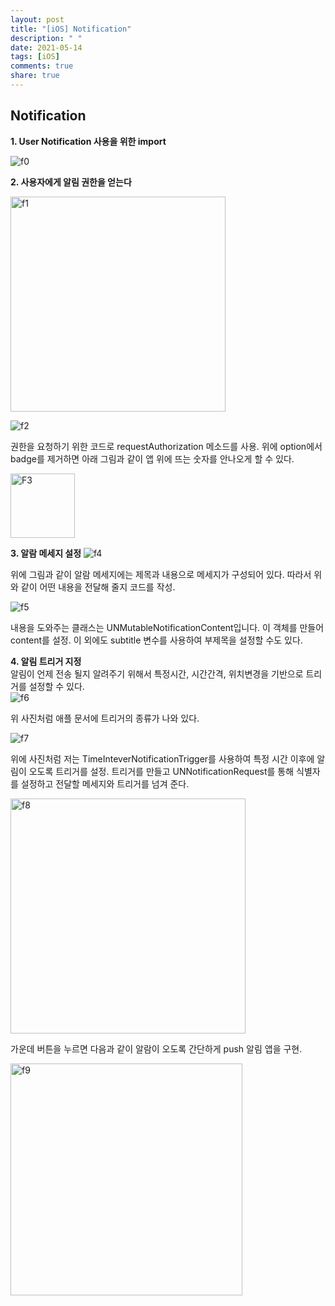 ```yaml
---
layout: post
title: "[iOS] Notification"
description: " "
date: 2021-05-14
tags: [iOS]
comments: true
share: true
---
```


## Notification

**1. User Notification 사용을 위한 import**

![f0](https://user-images.githubusercontent.com/45002556/108618874-e0ae4100-7464-11eb-8b88-2785131fc3f7.png)

**2. 사용자에게 알림 권한을 얻는다**

<img width="344" alt="f1" src="https://user-images.githubusercontent.com/45002556/108619183-59fa6380-7466-11eb-8452-d69e52a9503b.png">

![f2](https://user-images.githubusercontent.com/45002556/108618907-0f2c1c00-7465-11eb-8bdb-f33a596f0d08.png)       

권한을 요청하기 위한 코드로 requestAuthorization 메소드를 사용. 위에 option에서 badge를 제거하면 아래 그림과 같이 앱 위에 뜨는 숫자를 안나오게 할 수 있다. 

<img width="103" alt="F3" src="https://user-images.githubusercontent.com/45002556/108618918-2539dc80-7465-11eb-897e-0859fb0cb6a8.png">

**3. 알람 메세지 설정**
![f4](https://user-images.githubusercontent.com/45002556/108618944-3aaf0680-7465-11eb-9e9c-a1793dd39a77.png)

위에 그림과 같이 알람 메세지에는 제목과 내용으로 메세지가 구성되어 있다. 따라서 위와 같이 어떤 내용을 전달해 줄지 코드를 작성.

![f5](https://user-images.githubusercontent.com/45002556/108618957-54504e00-7465-11eb-9ebf-a5b7b88fede4.png)

내용을 도와주는 클래스는 UNMutableNotificationContent입니다. 이 객체를 만들어 content를 설정. 이 외에도 subtitle 변수를 사용하여 부제목을 설정할 수도 있다.

**4. 알림 트리거 지정**     
알림이 언제 전송 될지 알려주기 위해서 특정시간, 시간간격, 위치변경을 기반으로 트리거를 설정할 수 있다.   
![f6](https://user-images.githubusercontent.com/45002556/108618989-8366bf80-7465-11eb-891c-d590e60703f8.png)

위 사진처럼 애플 문서에 트리거의 종류가 나와 있다.

![f7](https://user-images.githubusercontent.com/45002556/108619050-98dbe980-7465-11eb-919e-17cd248617f6.png)

위에 사진처럼 저는 TimeInteverNotificationTrigger를 사용하여 특정 시간 이후에 알림이 오도록 트리거를 설정. 트리거를 만들고 UNNotificationRequest를 통해 식별자를 설정하고 전달할 메세지와 트리거를 넘겨 준다.

<img width="376" alt="f8" src="https://user-images.githubusercontent.com/45002556/108619055-a42f1500-7465-11eb-9a04-1c913fff2835.png">


가운데 버튼을 누르면 다음과 같이 알람이 오도록 간단하게 push 알림 앱을 구현.

<img width="371" alt="f9" src="https://user-images.githubusercontent.com/45002556/108619060-b1e49a80-7465-11eb-9546-677b54d29c20.png">

